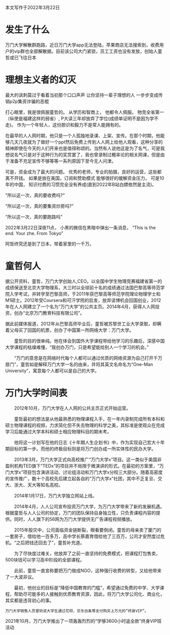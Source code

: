 本文写作于2022年3月22日

# 发生了什么

万门大学解散群跑路，近日万门大学app无法登陆，苹果商店无法搜索到，收费用户的vip群也全部解散据。目前该公司大门紧锁，员工工资也没有发放，创始人童哲或已飞往日本


# 理想主义者的幻灭

最大的讽刺莫过于看着当初那个口口声声 让你坚持一辈子理想的人 一步步变成传销p2p集资诈骗的恶棍

打心眼里，我是很佩服童哲的。 从学历和智商上， 他都令人佩服。 物竞全省第一（纵使是福建这样的弱省）, P大读三年却放弃了学位(成绩单证明不是因为学不走)。 作为一个年轻人，这份胆识和毅力不是常人能拥有的。

在最早的人人网时期，他只是一个人孤独地录课、上架、宣传。在那个时期，他能够几天几夜就为了做好一个ppt然后免费上传到人人网上给他人观看，这种分享的精神即使在今天的人们开来也是值得称颂的。当然有人说他这是为了名气，可是我想说名气只是对于这种行为的奖赏罢了，我也曾录制过概率论的相关网课，但是由于准备不充足宣传不够等等一系列原因下至今无人问津。

可是，资金成为了最大的问题。 优秀的老师，专业的拍摄，良好的运营，这些都离不开钱。 如果是放在美国，订阅和赞助模式 能够很好的缓解资金压力， 可是10年的中国， 知识付费的习惯完全没有养成(直到2022年B站白嫖依然是主流)。


"所以这一次，真的要收费吗?"




"所以这一次，真的要集资炒房吗?"





“所以这一次，真的要跑路吗”




2022年3月22日深夜11点， 小黑的微信在黑暗中弹出一条消息， “This is the end. Your zhe. From Tokyo”

阿哲终究还是到了日本，带着家里的一千万。


# 童哲何人


据公开资料，童哲，万门大学创始人,CEO。以全国中学生物理竞赛福建省第一的成绩保送至北京大学物理系，大三时以全球前十名的成绩通过法国巴黎高等师范学院入学考试，并转学至巴黎高师，于2011年获巴黎高等师范学院理论物理学士和M1硕士。2012年受Coursera和可汗学院的启发，放弃读博机会回国创业，2012年在人人网建立了一个名为“万门大学”的公共主页。2014年4月，获得人人网投资，创办“北京万门教育科技有限公司”。

据此前媒体报道，2012年从巴黎高师毕业后，童哲被苏黎世工业大学录取，却瞒着父母买了回国的机票，创办了中国第一所网络大学：万门大学。

　　童哲的目的很单纯。他在体会到国外大学课程带给他学习的乐趣后，深感中国大学课程的枯燥难懂，“我创办万门，只是希望能给别人一个学习的机会。”

　　“万门的意思是在网络时代每个人都可以通过优质的网络资源为自己打开千万扇门”，童哲如是解释万门大学一名的由来，并将其英文名命名为“One-Man University”，寓意每个人都可以是自己的大学。


# 万门大学时间表

　　2012年10月，万门大学在人人网的公共主页正式开始运营。

　　童哲最初的想法是从他最熟悉的物理课程入手，在一年内录制完成所有本科和硕士物理课程的视频，力求简化但不失去物理的科学之美，其标准是使观众在完成学习后能通过大学本科和硕士相应物理科目的期末考。

　　他将这一计划写在他的日志《十年期人生企划书》中，作为实现自己宏大十年期目标的第一步。而他的终极目标则是将万门创办成一所实体性的民办大学。

　　2013年3月，万门大学正式向高校推广“万门大学x”项目。这一类似于美国非盈利机构TED旗下“TEDx”的项目并不局限于微演讲的形式。在最初的方案里，“万门大学x”项目包含演讲活动、讨论组活动和万门大学x分校三大部分。随着高密度的宣传推广，数十个高校先后建立起各自的“万门大学x”社团，其中不乏复旦、交大、浙大、天大等知名高校。

　　2014年1月17日，万门大学独立网站上线。

　　2014年4月，人人公司宣布投资万门大学，为万门大学带来了新的发展机遇。根据童哲与人人公司的协定，万门的团队保持自身独立性，只负责课程内容的提供。同时，人人旗下的56网为万门大学提供无广告课程视频播放。

　　2015年股灾中，公司面临资金链断裂，眼看要倒闭。童哲的母亲卖了厦门的一套房子，借给他一百多万，高中学长蔡嘉育借给他了三百万，公司才安然度过危机。“之后把钱还回去了”，童哲补充道。

　　为了尽快度过难关，他放弃了之前一直坚持的免费模式，把课程打包售卖，500块钱可以学习高中阶段的全部课程。

　　此前，童哲一直宣称要把万门做成NGO，这种强行收费的转型，又给他带来了一大波非议。

　　最初，他创业的目标是“降低中国教育的门槛”，希望通过免费的中学、大学课程，帮助尽可能多的人接触到优质教育资源，因此，将万门大学公司化、商业化，其实都是违背初心的事。

    万门大学销售人员曾劝说大学生通过花呗、京东白条等支付购买上万元的“终身VIP”。

2021年10月，万门大学推出了一项轰轰烈烈的“学够3600小时返全款”终身VIP班活动




